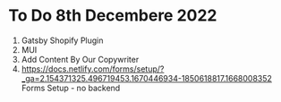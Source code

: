 # To Do 8th Decembere 2022

1. Gatsby Shopify Plugin 
2. MUI 
3. Add Content By Our Copywriter 
4. https://docs.netlify.com/forms/setup/?_ga=2.154371325.496719453.1670446934-1850618817.1668008352 Forms Setup - no backend

